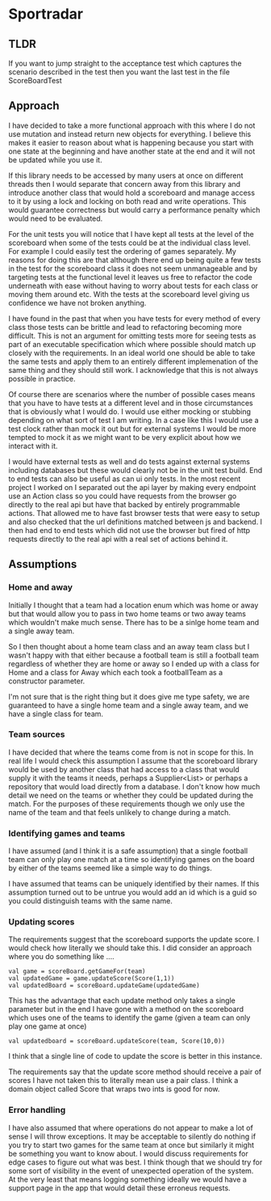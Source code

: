 # Sportradar

## TLDR
If you want to jump straight to the acceptance test which captures the scenario described in the test then you want the 
last test in the file ScoreBoardTest

## Approach

I have decided to take a more functional approach with this where I do not use mutation and instead return new objects 
for everything.
I believe this makes it easier to reason about what is happening because you start with one state at the beginning and 
have another state at the end and it will not be updated while you use it.

If this library needs to be accessed by many users at once on different threads then I would separate that concern away 
from this library and introduce another class that would hold a scoreboard and manage access to it by using a lock and 
locking on both read and write operations. This would guarantee correctness but would carry a performance penalty which
would need to be evaluated.

For the unit tests you will notice that I have kept all tests at the level of the scoreboard when some of the tests 
could be at the individual class level. For example I could easily test the ordering of games separately.
My reasons for doing this are that although there end up being quite a few tests in the test for the scoreboard class
it does not seem unmanageable and by targeting tests at the functional level it leaves us free to refactor the code 
underneath with ease without having to worry about tests for each class or moving them around etc. With the tests at the
scoreboard level giving us confidence we have not broken anything. 

I have found in the past that when you have tests for every method of every class those tests can be brittle and 
lead to refactoring becoming more difficult. This is not an argument for omitting tests more for seeing tests as part of 
an executable specification which where possible should match up closely with the requirements. In an ideal world one 
should be able to take the same tests and apply them to an entirely different implemenation of the same thing and they 
should still work. I acknowledge that this is not always possible in practice.

Of course there are scenarios where the number of possible cases means that you have to have tests at a different level
and in those circumstances that is obviously what I would do. I would use either mocking or stubbing depending on what 
sort of test I am writing. In a case like this I would use a test clock rather than mock it out but for external systems 
I would be more tempted to mock it as we might want to be very explicit about how we interact with it.

I would have external tests as well and do tests against external systems including databases but these would 
clearly not be in the unit test build. End to end tests can also be useful as can ui only tests. In the most recent 
project I worked on I separated out the api layer by making every endpoint use an Action class so you could have requests
from the browser go directly to the real api but have that backed by entirely programmable actions. That allowed me to 
have fast browser tests that were easy to setup and also checked that the url definitions matched between js and backend. 
I then had end to end tests which did not use the browser but fired of http requests directly to the real api with a 
real set of actions behind it.

## Assumptions

### Home and away

Initially I thought that a team had a location enum which was home or away but that would allow you to pass in two home 
teams or two away teams which wouldn't make much sense. There has to be a sinlge home team and a single away team.

So I then thought about a home team class and an away team class but I wasn't happy
with that either because a football team is still a football team regardless of whether they are home or away so I ended 
up with a class for Home and a class for Away which each took a footballTeam as a constructor parameter.

I'm not sure that is the right thing but it does give me type safety, we are guaranteed to have a single home team and a 
single away team, and we have a single class for team.

### Team sources
I have decided that where the teams come from is not in scope for this. In real life I would check this assumption I 
assume that the scoreboard library would be used by another class that had access to a class that would supply it with 
the teams it needs,  perhaps a Supplier<List<Team>> or perhaps a repository that would load directly from a database.
I don't know how much detail we need on the teams or whether they could be updated during the match. For the purposes of 
these requirements though we only use the name of the team and that feels unlikely to change during a match.

### Identifying games and teams
I have assumed (and I think it is a safe assumption) that a single football team can only play one match at a time so
identifying games on the board by either of the teams seemed like a simple way to do things.

I have assumed that teams can be uniquely identified by their names. If this assumption turned out to be untrue you would
add an id which is a guid so you could distinguish teams with the same name.

### Updating scores
The requirements suggest that the scoreboard supports the update score. I would check how literally we should take this.
I did consider an approach where you do something like
....
~~~~
val game = scoreBoard.getGameFor(team)
val updatedGame = game.updateScore(Score(1,1))
val updatedBoard = scoreBoard.updateGame(updatedGame)
~~~~

This has the advantage that each update method only takes a single parameter but in the end I have gone with a method on
the scoreboard which uses one of the teams to identify the game (given a team can only play one game at once)

~~~~
val updatedboard = scoreBoard.updateScore(team, Score(10,0))
~~~~

I think that a single line of code to update the score is better in this instance. 

The requirements say that the update score method should receive a pair of scores I have not taken this to literally 
mean use a pair class. I think a domain object called Score that wraps two ints is good for now.

### Error handling 

I have also assumed that where operations do not appear to make a lot of sense I will throw exceptions. 
It may be acceptable to silently do nothing if you try to start two games for the same team at once but similarly it 
might be something you want to know about. I would discuss requirements for edge cases to figure out what was best. 
I think though that we should try for some sort of visibility in the event of unexpected operation of the system. At the 
very least that means logging something ideally we would have a support page in the app that would detail these
erroneus requests.



